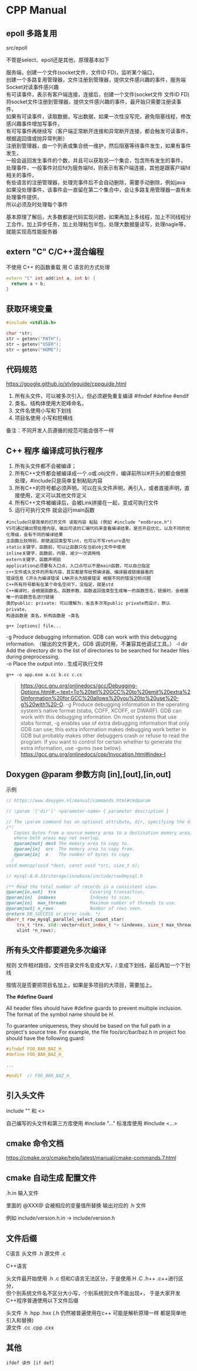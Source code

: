 # CPP Manual

## epoll 多路复用

src/epoll

不管是select、epoll还是其他，原理基本如下

服务端，创建一个文件(socket文件，文件ID FD)，监听某个端口，  
创建一个多路复用管理器，文件注册到管理器，提供文件感兴趣的事件，服务端Socket对读事件感兴趣  
有可读事件，表示有客户端连接，连接后，创建一个文件(socket文件 文件ID FD)
将socket文件注册到管理器，提供文件感兴趣的事件，最开始只需要注册读事件，  
如果有可读事件，读取数据，写出数据，如果一次性没写完，避免阻塞线程，修改感兴趣事件增加写事件，  
有可写事件再继续写（客户端正常断开连接和异常断开连接，都会触发可读事件，根据返回值或抛异常判断）  
注册到管理器，由一个列表或集合统一维护，然后阻塞等待事件发生，如果有事件发生，  
一般会返回发生事件的个数，并且可以获取另一个集合，包含所有发生的事件，  
处理事件，一般事件对应fd为服务端fd，则表示有客户端连接，其他是跟客户端fd相关的事件，  
有些语言的注册管理器，处理完事件后不会自动删除，需要手动删除，例如java  
如果没处理事件，该事件会一直留在第二个集合中，会让多路复用管理器一直有未处理事件提供，  
所以必须及时处理每个事件

基本原理了解后，大多数都是代码实现问题，如果再加上多线程，加上不同线程分工合作，加上异步任务，加上处理粘包半包，处理大数据量读写，处理nagle等，就能实现高性能服务器

## extern "C" C/C++混合编程

不使用 C++ 的函数重载 用 C 语言的方式处理

```c++
extern "C" int add(int a, int b) {
  return a + b;
}
```

## 获取环境变量

```c++
#include <stdlib.h>

char *str;
str = getenv("PATH");
str = getenv("USER");
str = getenv("HOME");
```

## 代码规范

https://google.github.io/styleguide/cppguide.html

1. 所有头文件，可以被多次引入，但必须避免重复编译  #ifndef #define #endif
2. 类名、结构体使用大驼峰命名，
3. 文件名使用小写和下划线
4. 项目名使用 小写和短横线

备注：不同开发人员遵循的规范可能会很不一样


## C++ 程序 编译成可执行程序

1. 所有头文件都不会被编译；
2. 所有C++文件都会被编译成一个.o或.obj文件，编译前所以#开头的都会做预处理，#include只是简单复制粘贴内容
3. 所有C++的符号都必须声明，可以在头文件声明，再引入，或者直接声明，直接使用，定义可以其他文件定义
4. 所有C++文件被编译后，会被Link拼接在一起，变成可执行文件
5. 运行可执行文件 就会运行main函数

```
#include只是简单的打开文件 读取内容 粘贴 (例如 #include "endbrace.h")
VS可通过输出预处理内容、输出可读的汇编代码来查看编译结果，是否开启优化，以及不同的优化等级，会有不同的编译结果
主函数比较特别，即使返回类型写int，也可以不写return语句
static关键字，函数前，可以让函数只在当前obj文件中使用
inline关键字，函数前，内联，减少一次调用栈
extern关键字，函数声明前
application必须要有入口点，入口点可以不是main函数，可以自己指定
c++文件或头文件的所有内容，其实都是写给预编译器、编译器或链接器看的
错误信息 C开头为编译错误 LNK开头为链接错误 根据不同的错误分析问题
C++所有符号都有在某个命名空间下，没指定，就是std
C++编译时，会根据函数名、函数参数、函数返回值类型生成唯一的函数签名，链接时，会根据唯一的函数签名进行链接
类的public: private: 可以理解为，省去多次写public private而设计，默认private，
构造函数是 类名，析构函数是 ~类名
```

`g++ [options] file...`

-g            Produce debugging information. GDB can work with this debugging information. （输出的文件更大，GDB 调试时用，不兼容其他调试工具。）
-I dir        Add the directory dir to the list of directories to be searched for header files during preprocessing.      
-o <file>     Place the output into <file>. 生成可执行文件

`g++ -o app.exe a.cc b.cc c.cc`

> https://gcc.gnu.org/onlinedocs/gcc/Debugging-Options.html#:~:text=To%20tell%20GCC%20to%20emit%20extra%20information%20for,GCC%20allows%20you%20to%20use%20-g%20with%20-O.
> -g Produce debugging information in the operating system’s native format (stabs, COFF, XCOFF, or DWARF). GDB can work with this debugging information. On most systems that use stabs format, -g enables use of extra debugging information that only GDB can use; this extra information makes debugging work better in GDB but probably makes other debuggers crash or refuse to read the program. If you want to control for certain whether to generate the extra information, use -gvms (see below).
> https://gcc.gnu.org/onlinedocs/cpp/Invocation.html#index-I

## Doxygen @param 参数方向 [in],[out],[in,out] 

示例

```c++
// https://www.doxygen.nl/manual/commands.html#cmdparam

// \param '['dir']' <parameter-name> { parameter description }

// The \param command has an optional attribute, dir, specifying the direction of the parameter. Possible values are "[in]", "[in,out]", and "[out]", note the [square] brackets in this description. When a parameter is both input and output, [in,out] is used as attribute. Here is an example for the function memcpy:
/*!
   Copies bytes from a source memory area to a destination memory area,
   where both areas may not overlap.
   @param[out] dest The memory area to copy to.
   @param[in]  src  The memory area to copy from.
   @param[in]  n    The number of bytes to copy
  /
void memcpy(void *dest, const void *src, size_t n);

// mysql-8.0.33/storage/innobase/include/row0mysql.h

/** Read the total number of records in a consistent view.
@param[in,out]  trx             Covering transaction.
@param[in]  indexes             Indexes to scan.
@param[in]  max_threads         Maximum number of threads to use.
@param[out] n_rows              Number of rows seen.
@return DB_SUCCESS or error code. */
dberr_t row_mysql_parallel_select_count_star(
    trx_t *trx, std::vector<dict_index_t *> &indexes, size_t max_threads,
    ulint *n_rows);
```

## 所有头文件都要避免多次编译

规则 文件相对路径，文件目录文件名变成大写，/.变成下划线，最后再加一个下划线

按情况是否要把项目名加上，如果是多项目的大项目，需要加上。

**The #define Guard**

All header files should have #define guards to prevent multiple inclusion. The format of the symbol name should be <PROJECT>_<PATH>_<FILE>_H_.

To guarantee uniqueness, they should be based on the full path in a project's source tree. For example, the file foo/src/bar/baz.h in project foo should have the following guard:

```c++
#ifndef FOO_BAR_BAZ_H_
#define FOO_BAR_BAZ_H_

...

#endif  // FOO_BAR_BAZ_H_
```

## 引入头文件

include "" 和 <>

自己编写的头文件和第三方库使用 #include "..."
标准库使用 #include <...>

## cmake 命令文档

https://cmake.org/cmake/help/latest/manual/cmake-commands.7.html

## cmake 自动生成 配置文件

.h.in 输入文件

里面的 @XXX@ 会被相应的变量值所替换
输出对应的 .h 文件

例如 include/version.h.in -> include/version.h

## 文件后缀

C语言 头文件 .h 源文件 .c

C++语言 

头文件最开始使用 .h .c 但和C语言无法区分，于是使用.H .C .h++ .c++进行区分，  
但个别系统文件名不区分大小写，个别系统则文件不能出现+， 
于是大家开发C++程序普通使用以下文件后缀

头文件 .h  .hpp .hxx (.h 仍然被普遍使用在c++ 可能是解析原理一样 都是简单地引入和替换)  
源文件 .cc .cpp .cxx 

## 其他

```
ifdef 读作 [if def]
```